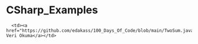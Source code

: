 # CSharp_Examples

> 

      <td><a href="https://github.com/edakass/100_Days_Of_Code/blob/main/TwoSum.java">Dosyadan Veri Okuma</a></td>
    
